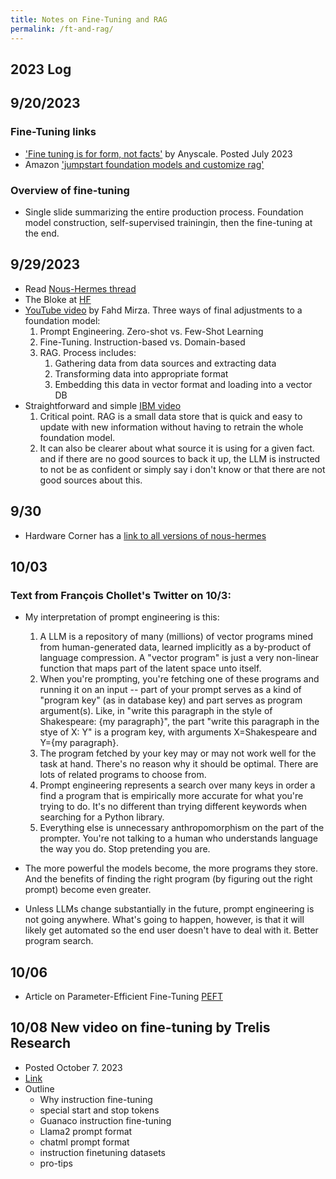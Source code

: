 ```yaml
---
title: Notes on Fine-Tuning and RAG
permalink: /ft-and-rag/
---
```


## 2023 Log

## 9/20/2023
### Fine-Tuning links
* ['Fine tuning is for form, not facts'](https://www.anyscale.com/blog/fine-tuning-is-for-form-not-facts) by Anyscale. Posted July 2023
* Amazon ['jumpstart foundation models and customize rag'](https://docs.aws.amazon.com/sagemaker/latest/dg/jumpstart-foundation-models-customize-rag.html)

### Overview of fine-tuning
* Single slide summarizing the entire production process. Foundation model construction, self-supervised trainingin, then the fine-tuning at the end. 

## 9/29/2023
* Read [Nous-Hermes thread](https://twitter.com/Teknium1/status/1682459395853279232?ref_src=twsrc%5Etfw%7Ctwcamp%5Etweetembed%7Ctwterm%5E1682459395853279232%7Ctwgr%5Ee2e857234d07d452699f1396d249e307c856468b%7Ctwcon%5Es1_&ref_url=https%3A%2F%2Fwww.redditmedia.com%2Fmediaembed%2F155wwrj%2F%3Fresponsive%3Dtrueis_nightmode%3Dtrue)
* The Bloke at [HF](https://huggingface.co/TheBloke/Nous-Hermes-13B-GGML)
* [YouTube video](https://www.youtube.com/watch?v=iOJD1hw2xaw) by Fahd Mirza. Three ways of final adjustments to a foundation model:
	1. Prompt Engineering. Zero-shot vs. Few-Shot Learning
	1. Fine-Tuning. Instruction-based vs. Domain-based
	1. RAG. Process includes:
		1. Gathering data from data sources and extracting data
		1. Transforming data into appropriate format  
		1. Embedding this data in vector format and loading into a vector DB
* Straightforward and simple [IBM video](https://www.youtube.com/watch?v=T-D1OfcDW1M)
	1. Critical point. RAG is a small data store that is quick and easy to update with new information without having to retrain the whole foundation model. 
	1. It can also be clearer about what source it is using for a given fact. and if there are no good sources to back it up, the LLM is instructed to not be as confident or simply say i don't know or that there are not good sources about this.

## 9/30
* Hardware Corner has a [link to all versions of nous-hermes](https://www.hardware-corner.net/llm-database/Nous-Hermes/)

## 10/03
### Text from François Chollet's Twitter on 10/3:

* My interpretation of prompt engineering is this:

	1. A LLM is a repository of many (millions) of vector programs mined from human-generated data, learned implicitly as a by-product of language compression. A "vector program" is just a very non-linear function that maps part of the latent space unto itself.
	2. When you're prompting, you're fetching one of these programs and running it on an input -- part of your prompt serves as a kind of "program key" (as in database key) and part serves as program argument(s). Like, in "write this paragraph in the style of Shakespeare: {my paragraph}", the part "write this paragraph in the stye of X: Y" is a program key, with arguments X=Shakespeare and Y={my paragraph}.
	3. The program fetched by your key may or may not work well for the task at hand. There's no reason why it should be optimal. There are lots of related programs to choose from.
	4. Prompt engineering represents a search over many keys in order a find a program that is empirically more accurate for what you're trying to do. It's no different than trying different keywords when searching for a Python library.
	5. Everything else is unnecessary anthropomorphism on the part of the prompter. You're not talking to a human who understands language the way you do. Stop pretending you are.

* The more powerful the models become, the more programs they store. And the benefits of finding the right program (by figuring out the right prompt) become even greater.
* Unless LLMs change substantially in the future, prompt engineering is not going anywhere. What's going to happen, however, is that it will likely get automated so the end user doesn't have to deal with it. Better program search.


## 10/06
* Article on Parameter-Efficient Fine-Tuning [PEFT](https://huggingface.co/blog/peft)

## 10/08 New video on fine-tuning by Trelis Research
* Posted October 7. 2023
* [Link](https://www.youtube.com/watch?v=71x8EMrB0Gc)
* Outline
	* Why instruction fine-tuning
	* special start and stop tokens
	* Guanaco instruction fine-tuning
	* Llama2 prompt format
	* chatml prompt format
	* instruction finetuning datasets
	* pro-tips
